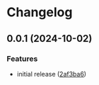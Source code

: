 # Changelog

## 0.0.1 (2024-10-02)


### Features

* initial release ([2af3ba6](https://github.com/ptah-sh/ptah-caddy/commit/2af3ba6398065c7a5b80329d00ec7f235bddfd87))
